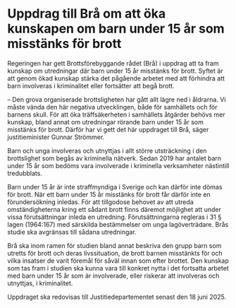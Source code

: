 # Uppdrag till Brå om att öka kunskapen om barn under 15 år som misstänks för brott

Regeringen har gett Brottsförebyggande rådet (Brå) i uppdrag att ta fram kunskap om utredningar där barn under 15 år misstänks för brott. Syftet är att genom ökad kunskap stärka det pågående arbetet med att förhindra att barn involveras i kriminalitet eller fortsätter att begå brott.

– Den grova organiserade brottsligheten har gått allt lägre ned i åldrarna. Vi måste vända den här negativa utvecklingen, både för samhällets och för barnens skull. För att öka träffsäkerheten i samhällets åtgärder behövs mer kunskap, bland annat om utredningar rörande barn under 15 år som misstänks för brott. Därför har vi gett det här uppdraget till Brå, säger justitieminister Gunnar Strömmer.

Barn och unga involveras och utnyttjas i allt större utsträckning i den brottslighet som begås av kriminella nätverk. Sedan 2019 har antalet barn under 15 år som bedöms vara involverade i kriminella verksamheter nästintill tredubblats.

Barn under 15 år är inte straffmyndiga i Sverige och kan därför inte dömas för brott. När ett barn under 15 år misstänks för brott får därför inte en förundersökning inledas. För att tillgodose behovet av att utreda omständigheterna kring ett sådant brott finns däremot möjlighet att under vissa förutsättningar inleda en utredning. Förutsättningarna regleras i 31 § lagen (1964:167) med särskilda bestämmelser om unga lagöverträdare. Brås studie ska avgränsas till sådana utredningar.

Brå ska inom ramen för studien bland annat beskriva den grupp barn som utretts för brott och deras livssituation, de brott barnen misstänkts för och vilka insatser de varit föremål för såväl innan som efter brottet. Den kunskap som tas fram i studien ska kunna vara till konkret nytta i det fortsatta arbetet med barn under 15 år som är involverade, eller riskerar att involveras och utnyttjas, i kriminalitet.

Uppdraget ska redovisas till Justitiedepartementet senast den 18 juni 2025.
